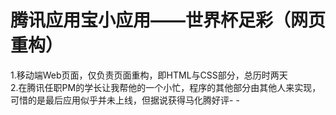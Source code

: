 腾讯应用宝小应用——世界杯足彩（网页重构）
========
1.移动端Web页面，仅负责页面重构，即HTML与CSS部分，总历时两天<br>
2.在腾讯任职PM的学长让我帮他的一个小忙，程序的其他部分由其他人来实现，可惜的是最后应用似乎并未上线，但据说获得马化腾好评- -
